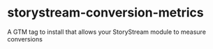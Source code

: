 # storystream-conversion-metrics
A GTM tag to install that allows your StoryStream module to measure conversions

